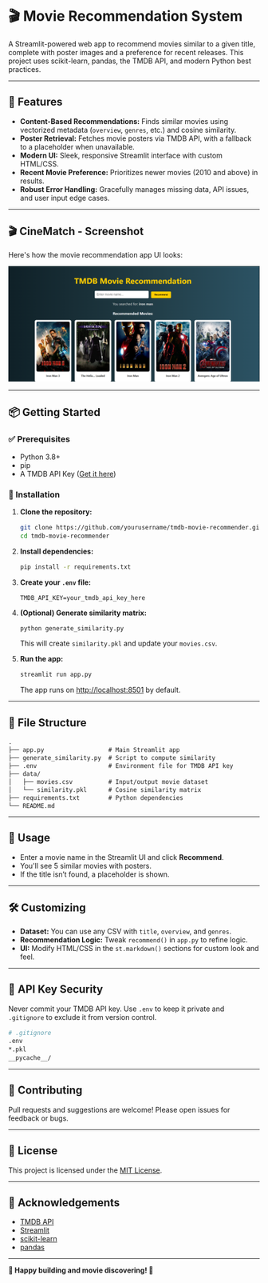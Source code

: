 # 🎬 Movie Recommendation System

A Streamlit-powered web app to recommend movies similar to a given title, complete with poster images and a preference for recent releases. This project uses scikit-learn, pandas, the TMDB API, and modern Python best practices.

---

## 🚀 Features

* **Content-Based Recommendations:** Finds similar movies using vectorized metadata (`overview`, `genres`, etc.) and cosine similarity.
* **Poster Retrieval:** Fetches movie posters via TMDB API, with a fallback to a placeholder when unavailable.
* **Modern UI:** Sleek, responsive Streamlit interface with custom HTML/CSS.
* **Recent Movie Preference:** Prioritizes newer movies (2010 and above) in results.
* **Robust Error Handling:** Gracefully manages missing data, API issues, and user input edge cases.

---

## 🎬 CineMatch - Screenshot

Here's how the movie recommendation app UI looks:

![CineMatch Screenshot](https://github.com/akashsingh62/CineMatch-movie-reccomendation-/blob/main/movie%20recommendation%20img.png?raw=true)

---

## 📦 Getting Started

### ✅ Prerequisites

* Python 3.8+
* pip
* A TMDB API Key ([Get it here](https://www.themoviedb.org/documentation/api))

### 🔧 Installation

1. **Clone the repository:**

   ```bash
   git clone https://github.com/yourusername/tmdb-movie-recommender.git
   cd tmdb-movie-recommender
   ```

2. **Install dependencies:**

   ```bash
   pip install -r requirements.txt
   ```

3. **Create your `.env` file:**

   ```env
   TMDB_API_KEY=your_tmdb_api_key_here
   ```

4. **(Optional) Generate similarity matrix:**

   ```bash
   python generate_similarity.py
   ```

   This will create `similarity.pkl` and update your `movies.csv`.

5. **Run the app:**

   ```bash
   streamlit run app.py
   ```

   The app runs on [http://localhost:8501](http://localhost:8501) by default.

---

## 📁 File Structure

```
.
├── app.py                  # Main Streamlit app
├── generate_similarity.py  # Script to compute similarity
├── .env                    # Environment file for TMDB API key
├── data/
│   ├── movies.csv          # Input/output movie dataset
│   └── similarity.pkl      # Cosine similarity matrix
├── requirements.txt        # Python dependencies
└── README.md
```

---

## 🧠 Usage

* Enter a movie name in the Streamlit UI and click **Recommend**.
* You'll see 5 similar movies with posters.
* If the title isn’t found, a placeholder is shown.

---

## 🛠 Customizing

* **Dataset:** You can use any CSV with `title`, `overview`, and `genres`.
* **Recommendation Logic:** Tweak `recommend()` in `app.py` to refine logic.
* **UI:** Modify HTML/CSS in the `st.markdown()` sections for custom look and feel.

---

## 🔐 API Key Security

Never commit your TMDB API key. Use `.env` to keep it private and `.gitignore` to exclude it from version control.

```bash
# .gitignore
.env
*.pkl
__pycache__/
```

---

## 🤝 Contributing

Pull requests and suggestions are welcome! Please open issues for feedback or bugs.

---

## 📄 License

This project is licensed under the [MIT License](LICENSE).

---

## 🙏 Acknowledgements

* [TMDB API](https://www.themoviedb.org/documentation/api)
* [Streamlit](https://streamlit.io/)
* [scikit-learn](https://scikit-learn.org/)
* [pandas](https://pandas.pydata.org/)

---

**🎉 Happy building and movie discovering! 🍿**

